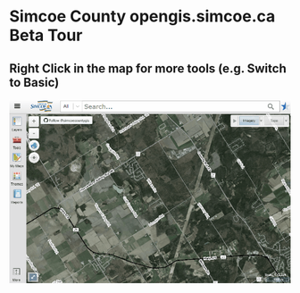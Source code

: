 # Simcoe County opengis.simcoe.ca Beta Tour

## Right Click in the map for more tools (e.g. Switch to Basic)

![](right-click.gif)
